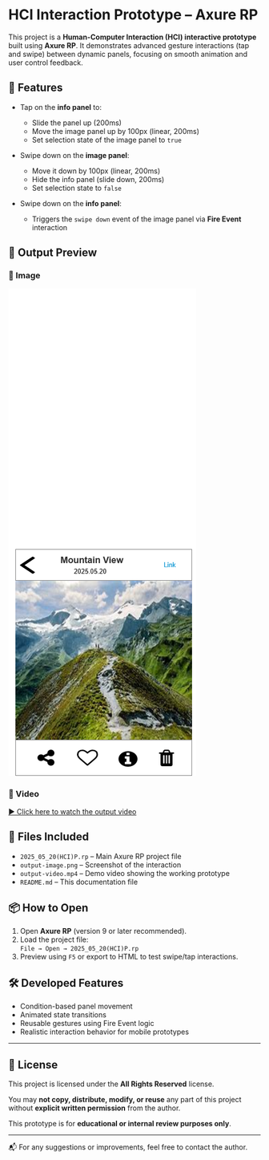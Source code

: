 # HCI Interaction Prototype – Axure RP

This project is a **Human-Computer Interaction (HCI) interactive prototype** built using **Axure RP**. It demonstrates advanced gesture interactions (tap and swipe) between dynamic panels, focusing on smooth animation and user control feedback.

## 🧩 Features

- Tap on the **info panel** to:
  - Slide the panel up (200ms)
  - Move the image panel up by 100px (linear, 200ms)
  - Set selection state of the image panel to `true`

- Swipe down on the **image panel**:
  - Move it down by 100px (linear, 200ms)
  - Hide the info panel (slide down, 200ms)
  - Set selection state to `false`

- Swipe down on the **info panel**:
  - Triggers the `swipe down` event of the image panel via **Fire Event** interaction

## 📸 Output Preview

### 🔽 Image
![Output Image](2020ICT85.png)

### 🎥 Video

[▶️ Click here to watch the output video](https://github.com/Axure-Rp-Design/Day6/blob/main/output.mp4)


## 📁 Files Included

- `2025_05_20(HCI)P.rp` – Main Axure RP project file
- `output-image.png` – Screenshot of the interaction
- `output-video.mp4` – Demo video showing the working prototype
- `README.md` – This documentation file

## 📦 How to Open

1. Open **Axure RP** (version 9 or later recommended).
2. Load the project file:  
   `File → Open → 2025_05_20(HCI)P.rp`
3. Preview using `F5` or export to HTML to test swipe/tap interactions.

## 🛠️ Developed Features

- Condition-based panel movement
- Animated state transitions
- Reusable gestures using Fire Event logic
- Realistic interaction behavior for mobile prototypes

 ---
 ## 📄 License

This project is licensed under the **All Rights Reserved** license.

You may **not copy, distribute, modify, or reuse** any part of this project without **explicit written permission** from the author.

This prototype is for **educational or internal review purposes only**.

---

📬 For any suggestions or improvements, feel free to contact the author.
